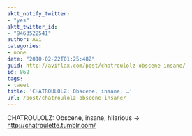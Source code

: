 ```yaml
---
aktt_notify_twitter:
- "yes"
aktt_twitter_id:
- "9463522541"
author: Avi
categories:
- none
date: "2010-02-22T01:25:48Z"
guid: http://aviflax.com/post/chatroulolz-obscene-insane/
id: 862
tags:
- tweet
title: 'CHATROULOLZ: Obscene, insane, …'
url: /post/chatroulolz-obscene-insane/
---
```

CHATROULOLZ: Obscene, insane, hilarious → <a href="http://chatroulette.tumblr.com/" rel="nofollow">http://chatroulette.tumblr.com/</a>